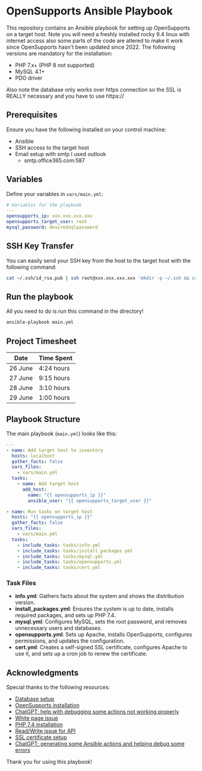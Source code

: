
# OpenSupports Ansible Playbook

This repository contains an Ansible playbook for setting up OpenSupports on a target host. Note you will need a freshly installed rocky 9.4 linux with internet access also some parts of the code are altered to make it work since OpenSupports hasn't been updated since 2022. The following versions are mandatory for the installation:

- PHP 7.x+ (PHP 8 not supported)
- MySQL 4.1+
- PDO driver

Also note the database only works over https connection so the SSL is REALLY necessary and you have to use https://

## Prerequisites

Ensure you have the following installed on your control machine:

- Ansible
- SSH access to the target host
- Email setup with smtp I used outlook
    - smtp.office365.com:587

## Variables

Define your variables in `vars/main.yml`:

```yaml
# Variables for the playbook
---
opensupports_ip: xxx.xxx.xxx.xxx
opensupports_target_user: root
mysql_password: desiredsqlpassword
```

## SSH Key Transfer

You can easily send your SSH key from the host to the target host with the following command:

```sh
cat ~/.ssh/id_rsa.pub | ssh root@xxx.xxx.xxx.xxx 'mkdir -p ~/.ssh && cat >> ~/.ssh/authorized_keys && chmod 700 ~/.ssh && chmod 600 ~/.ssh/authorized_keys'
```

## Run the playbook

All you need to do is run this command in the directory!

```bash
ansible-playbook main.yml
```

## Project Timesheet

| Date       | Time Spent |
|------------|-------------|
| 26 June    | 4:24 hours  |
| 27 June    | 9:15 hours  |
| 28 June    | 3:10 hours  |
| 29 June    | 1:00 hours  |

## Playbook Structure

The main playbook (`main.yml`) looks like this:

```yaml
---
- name: Add target host to inventory
  hosts: localhost
  gather_facts: false
  vars_files:
    - vars/main.yml
  tasks:
    - name: Add target host
      add_host:
        name: "{{ opensupports_ip }}"
        ansible_user: "{{ opensupports_target_user }}"

- name: Run tasks on target host
  hosts: "{{ opensupports_ip }}"
  gather_facts: false
  vars_files:
    - vars/main.yml
  tasks:
    - include_tasks: tasks/info.yml
    - include_tasks: tasks/install_packages.yml
    - include_tasks: tasks/mysql.yml
    - include_tasks: tasks/opensupports.yml
    - include_tasks: tasks/cert.yml
```

### Task Files

- **info.yml**: Gathers facts about the system and shows the distribution version.
- **install_packages.yml**: Ensures the system is up to date, installs required packages, and sets up PHP 7.4.
- **mysql.yml**: Configures MySQL, sets the root password, and removes unnecessary users and databases.
- **opensupports.yml**: Sets up Apache, installs OpenSupports, configures permissions, and updates the configuration.
- **cert.yml**: Creates a self-signed SSL certificate, configures Apache to use it, and sets up a cron job to renew the certificate.

## Acknowledgments

Special thanks to the following resources:

- [Database setup](https://stackoverflow.com/questions/41645309/mysql-error-access-denied-for-user-rootlocalhost)
- [OpenSupports installation](https://docs.opensupports.com/guides/installation/)
- [ChatGPT: help with debugging some actions not working properly](https://openai.com/chatgpt)
- [White page issue](https://github.com/opensupports/opensupports/issues/1231)
- [PHP 7.4 installation](https://idroot.us/install-php-7-4-centos-stream-9/)
- [Read/Write issue for API](https://stackoverflow.com/questions/29343809/php-is-writable-function-always-returns-false-for-a-writable-directory/45071223#45071223)
- [SSL certificate setup](https://stackoverflow.com/questions/56350113/ansible-create-a-self-signed-ssl-certificate-and-key)
- [ChatGPT: generating some Ansible actions and helping debug some errors](https://openai.com/chatgpt)

Thank you for using this playbook!
